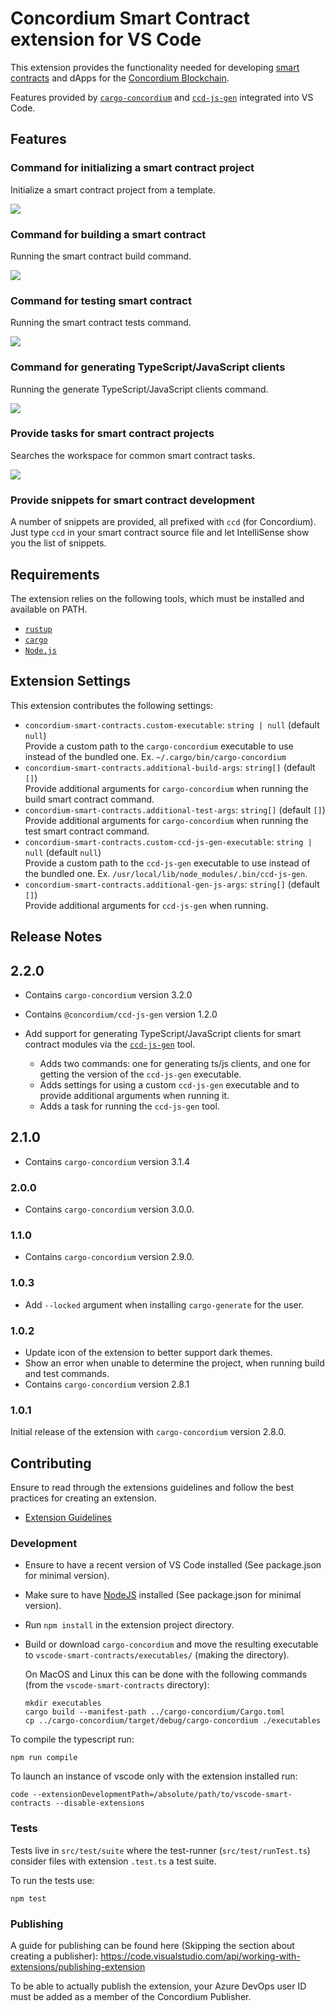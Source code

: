 # Concordium Smart Contract extension for VS Code

This extension provides the functionality needed for developing [smart contracts](https://developer.concordium.software/en/mainnet/smart-contracts/general/introduction.html) and dApps for the [Concordium Blockchain](https://concordium.com/).

Features provided by [`cargo-concordium`](https://github.com/Concordium/concordium-smart-contract-tools/tree/main/cargo-concordium) and [`ccd-js-gen`](https://www.npmjs.com/package/@concordium/ccd-js-gen) integrated into VS Code.

## Features

### Command for initializing a smart contract project

Initialize a smart contract project from a template.

![](https://github.com/Concordium/concordium-smart-contract-tools/raw/main/vscode-smart-contracts/assets/init-contract.gif)

### Command for building a smart contract

Running the smart contract build command.

![](https://github.com/Concordium/concordium-smart-contract-tools/raw/main/vscode-smart-contracts/assets/build-contract.gif)

### Command for testing smart contract

Running the smart contract tests command.

![](https://github.com/Concordium/concordium-smart-contract-tools/raw/main/vscode-smart-contracts/assets/test-contract.gif)

### Command for generating TypeScript/JavaScript clients

Running the generate TypeScript/JavaScript clients command.

![](https://github.com/Concordium/concordium-smart-contract-tools/raw/main/vscode-smart-contracts/assets/generate-js-clients.gif)

### Provide tasks for smart contract projects

Searches the workspace for common smart contract tasks.

![](https://github.com/Concordium/concordium-smart-contract-tools/raw/main/vscode-smart-contracts/assets/run-task-build.gif)

### Provide snippets for smart contract development

A number of snippets are provided, all prefixed with `ccd` (for Concordium).
Just type `ccd` in your smart contract source file and let IntelliSense show you the list of snippets.

## Requirements

The extension relies on the following tools, which must be installed and available on PATH.
- [`rustup`](https://rustup.rs/) 
- [`cargo`](https://doc.rust-lang.org/cargo/)
- [`Node.js`](https://nodejs.org/en/)

## Extension Settings

This extension contributes the following settings:

* `concordium-smart-contracts.custom-executable`: `string | null` (default `null`) <br>
  Provide a custom path to the `cargo-concordium` executable to use instead of the bundled one. Ex. `~/.cargo/bin/cargo-concordium`
* `concordium-smart-contracts.additional-build-args`: `string[]` (default `[]`) <br>
  Provide additional arguments for `cargo-concordium` when running the build smart contract command.
* `concordium-smart-contracts.additional-test-args`: `string[]` (default `[]`) <br>
  Provide additional arguments for `cargo-concordium` when running the test smart contract command.
* `concordium-smart-contracts.custom-ccd-js-gen-executable`: `string | null` (default `null`) <br>
  Provide a custom path to the `ccd-js-gen` executable to use instead of the bundled one. Ex. `/usr/local/lib/node_modules/.bin/ccd-js-gen`.
* `concordium-smart-contracts.additional-gen-js-args`: `string[]` (default `[]`) <br>
  Provide additional arguments for `ccd-js-gen` when running.

## Release Notes

## 2.2.0

- Contains `cargo-concordium` version 3.2.0
- Contains `@concordium/ccd-js-gen` version 1.2.0

- Add support for generating TypeScript/JavaScript clients for smart contract modules via the [`ccd-js-gen`](https://www.npmjs.com/package/@concordium/ccd-js-gen) tool.
  - Adds two commands: one for generating ts/js clients, and one for getting the version of the `ccd-js-gen` executable.
  - Adds settings for using a custom `ccd-js-gen` executable and to provide additional arguments when running it.
  - Adds a task for running the `ccd-js-gen` tool.

## 2.1.0

- Contains `cargo-concordium` version 3.1.4

### 2.0.0

- Contains `cargo-concordium` version 3.0.0.

### 1.1.0

- Contains `cargo-concordium` version 2.9.0.

### 1.0.3

- Add `--locked` argument when installing `cargo-generate` for the user.

### 1.0.2

- Update icon of the extension to better support dark themes.
- Show an error when unable to determine the project, when running build and test commands.
- Contains `cargo-concordium` version 2.8.1

### 1.0.1

Initial release of the extension with `cargo-concordium` version 2.8.0.


## Contributing

Ensure to read through the extensions guidelines and follow the best practices for creating an extension.

* [Extension Guidelines](https://code.visualstudio.com/api/references/extension-guidelines)

### Development

- Ensure to have a recent version of VS Code installed (See package.json for minimal version).
- Make sure to have [NodeJS](https://nodejs.org/en) installed (See package.json for minimal version).
- Run `npm install` in the extension project directory.
- Build or download `cargo-concordium` and move the resulting executable to `vscode-smart-contracts/executables/` (making the directory).

  On MacOS and Linux this can be done with the following commands (from the `vscode-smart-contracts` directory):

  ```
  mkdir executables
  cargo build --manifest-path ../cargo-concordium/Cargo.toml
  cp ../cargo-concordium/target/debug/cargo-concordium ./executables
  ```

To compile the typescript run:
```
npm run compile
```

To launch an instance of vscode only with the extension installed run:
```
code --extensionDevelopmentPath=/absolute/path/to/vscode-smart-contracts --disable-extensions
```

### Tests

Tests live in `src/test/suite` where the test-runner (`src/test/runTest.ts`) consider files with extension `.test.ts` a test suite.

To run the tests use:
```
npm test
```

### Publishing

A guide for publishing can be found here (Skipping the section about creating a publisher):
https://code.visualstudio.com/api/working-with-extensions/publishing-extension

To be able to actually publish the extension, your Azure DevOps user ID must be added as a member of the Concordium Publisher.

